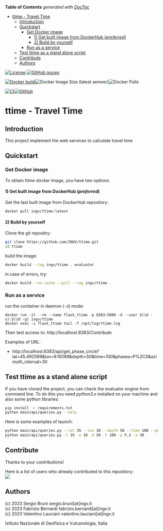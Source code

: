 <!-- START doctoc generated TOC please keep comment here to allow auto update -->
<!-- DON'T EDIT THIS SECTION, INSTEAD RE-RUN doctoc TO UPDATE -->
**Table of Contents**  *generated with [DocToc](https://github.com/thlorenz/doctoc)*

- [ttime - Travel Time](#ttime---travel-time)
  - [Introduction](#introduction)
  - [Quickstart](#quickstart)
    - [Get Docker image](#get-docker-image)
      - [1) Get built image from DockerHub (*preferred*)](#1-get-built-image-from-dockerhub-preferred)
      - [2) Build by yourself](#2-build-by-yourself)
    - [Run as a service](#run-as-a-service)
  - [Test ttime as a stand alone script](#test-ttime-as-a-stand-alone-script)
  - [Contribute](#contribute)
  - [Authors](#authors)

<!-- END doctoc generated TOC please keep comment here to allow auto update -->

[![License](https://img.shields.io/github/license/INGV/ttime.svg)](https://github.com/INGV/ttime/blob/main/LICENSE) [![GitHub issues](https://img.shields.io/github/issues/INGV/ttime.svg)](https://github.com/INGV/ttime/issues)

[![Docker build](https://img.shields.io/badge/docker%20build-from%20CI-yellow)](https://hub.docker.com/r/ingv/ttime)![Docker Image Size (latest semver)](https://img.shields.io/docker/image-size/ingv/ttime?sort=semver)![Docker Pulls](https://img.shields.io/docker/pulls/ingv/ttime)

[![CI](https://github.com/INGV/ttime/actions/workflows/docker-image.yml/badge.svg)](https://github.com/INGV/ttime/actions)[![GitHub](https://img.shields.io/static/v1?label=GitHub&message=Link%20to%20repository&color=blueviolet)](https://github.com/INGV/ttime)

# ttime - Travel Time

## Introduction
This project implement the web services to calculate travel time

## Quickstart
### Get Docker image
To obtain *ttime* docker image, you have two options:

#### 1) Get built image from DockerHub (*preferred*)
Get the last built image from DockerHub repository:
```sh
docker pull ingv/ttime:latest
```

#### 2) Build by yourself
Clone the git repositry:
```sh
git clone https://github.com/INGV/ttime.git
cd ttime
```
build the image:
```sh
docker build --tag ingv/ttime . evaluator
```

in case of errors, try:
```sh
docker build --no-cache --pull --tag ingv/ttime . 
```

### Run as a service
run the container in daemon (`-d`) mode:
```
docker run -it --rm --name flask_ttime -p 8383:5000 -d --user $(id -u):$(id -g) ingv/ttime
docker exec -i flask_ttime tail -f /opt/log/ttime.log
```

Then test access to: http://localhost:8383/Contribute

Examples of URL:

- http://localhost:8383/api/get_phase_circle?lat=45.492599&lon=9.19289&depth=50&time=100&phases=P%2CS&azimuth_interval=30



## Test ttime as a stand alone script

If you have cloned the project, you can check the evaluator engine from command line.
To do this you need *python3.x* installed on your machine and also some python libraries:

```sh
pip install -r requirements.txt
python main/api/queries.py --help
```

Here is some examples of launch:

```sh
python main/api/queries.py --lat 35 --lon 10 --depth 50 --time 100 --phases P,S
python main/api/queries.py -l 35 -o 10 -d 50 -t 100 -p P,S -a 30
```



## Contribute

Thanks to your contributions!

Here is a list of users who already contributed to this repository: \
<a href="https://github.com/ingv/ttime/graphs/contributors">
  <img src="https://contrib.rocks/image?repo=ingv/ttime" />
</a>

## Authors
(c) 2023 Sergio Bruni sergio.bruni[at]ingv.it \
(c) 2023 Fabrizio Bernardi fabrizio.bernardi[at]ingv.it \
(c) 2023 Valentino Lauciani valentino.lauciani[at]ingv.it

Istituto Nazionale di Geofisica e Vulcanologia, Italia
